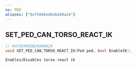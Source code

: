 ```yaml
---
ns: PED
aliases: ["0xf5846edb26a98a24"]
---
```

## SET_PED_CAN_TORSO_REACT_IK

```c
// 0xF5846EDB26A98A24
void SET_PED_CAN_TORSO_REACT_IK(Ped ped, bool EnableIK);
```

```
Enables/Disables torso react ik
```
